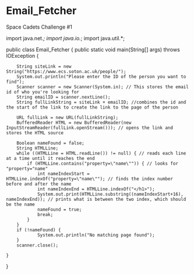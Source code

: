 # Email_Fetcher
Space Cadets Challenge #1

import java.net.*;
import java.io.*;
import java.util.*;

public class Email_Fetcher {
	public static void main(String[] args) throws IOException {
		
		String siteLink = new String("https://www.ecs.soton.ac.uk/people/");
		System.out.println("Please enter the ID of the person you want to find");
		Scanner scanner = new Scanner(System.in); // This stores the email id of who you're looking for
		String emailID = scanner.nextLine();
		String fullLinkString = siteLink + emailID; //combines the id and the start of the link to create the link to the page of the person
		
		URL fullLink = new URL(fullLinkString);
		BufferedReader HTML = new BufferedReader(new InputStreamReader(fullLink.openStream())); // opens the link and stores the HTML source
		
		Boolean nameFound = false;
		String HTMLLine;
		while ((HTMLLine = HTML.readLine()) != null) { // reads each line at a time until it reaches the end
			if (HTMLLine.contains("property=\"name\"")) { // looks for "property="name"
				int nameIndexStart = HTMLLine.indexOf("property=\"name\""); // finds the index number before and after the name
				int nameIndexEnd = HTMLLine.indexOf("</h1>");
				System.out.print(HTMLLine.substring((nameIndexStart+16), nameIndexEnd)); // prints what is between the two index, which should be the name		
				nameFound = true;
				break;
			}
		}
		if (!nameFound) {
				System.out.println("No matching page found");
		}
		scanner.close();
		
	}
}
